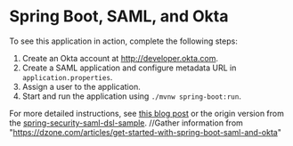 # Spring Boot, SAML, and Okta

To see this application in action, complete the following steps:

1. Create an Okta account at http://developer.okta.com.
2. Create a SAML application and configure metadata URL in `application.properties`.
3. Assign a user to the application.
4. Start and run the application using `./mvnw spring-boot:run`.

For more detailed instructions, see [this blog post](http://developer.okta.com/blog/2017/03/16/spring-boot-saml) or the origin version from the [spring-security-saml-dsl-sample](https://github.com/spring-projects/spring-security-saml-dsl/blob/master/samples/spring-security-saml-dsl-sample/README.md).
//Gather information from "https://dzone.com/articles/get-started-with-spring-boot-saml-and-okta"

